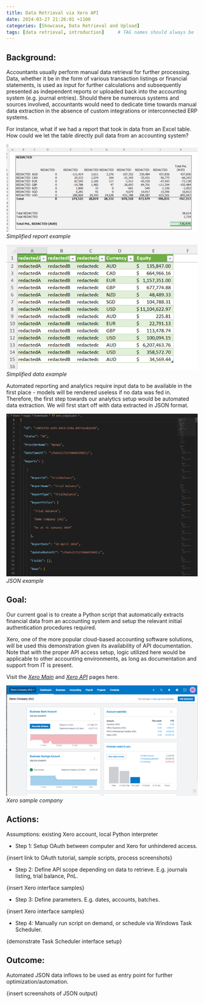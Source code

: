 ```yaml
---
title: Data Retrieval via Xero API
date: 2024-03-27 21:26:01 +1100
categories: [Showcase, Data Retrieval and Upload]
tags: [data retrieval, introduction]     # TAG names should always be lowercase
---
```


## Background:

Accountants usually perform manual data retrieval for further processing. Data, whether it be in the form of various transaction listings or financial statements, is used as input for further calculations and subsequently presented as independent reports or uploaded back into the accounting system (e.g. journal entries). Should there be numerous systems and sources involved, accountants would need to dedicate time towards manual data extraction in the absence of custom integrations or interconnected ERP systems.

For instance, what if we had a report that took in data from an Excel table. How could we let the table directly pull data from an accounting system?

![Sample report](assets/data_retrieval1.png)
*Simplified report example*

![Sample data](assets/data_retrieval2.png)
*Simplified data example*

Automated reporting and analytics require input data to be available in the first place - models will be rendered useless if no data was fed in. Therefore, the first step towards our analytics setup would be automated data extraction. We will first start off with data extracted in JSON format.

![Sample JSON](assets/data_retrieval4.png)
*JSON example*

## Goal:

Our current goal is to create a Python script that automatically extracts financial data from an accounting system and setup the relevant initial authentication procedures required.

Xero, one of the more popular cloud-based accounting software solutions, will be used this demonstration given its availability of API documentation. Note that with the proper API access setup, logic utilized here would be applicable to other accounting environments, as long as documentation and support from IT is present.

Visit the [_Xero Main_](https://www.xero.com/au/) and [_Xero API_](https://developer.xero.com/documentation/api/accounting/overview) pages here.

![Sample Xero](assets/data_retrieval3.png)
*Xero sample company*

## Actions:  

Assumptions: existing Xero account, local Python interpreter  

* Step 1: Setup OAuth between computer and Xero for unhindered access.  

{insert link to OAuth tutorial, sample scripts, process screenshots}  

* Step 2: Define API scope depending on data to retrieve. E.g. journals listing, trial balance, PnL.  

{insert Xero interface samples}  

* Step 3: Define parameters. E.g. dates, accounts, batches.  

{insert Xero interface samples}  

* Step 4: Manually run script on demand, or schedule via Windows Task Scheduler.  

{demonstrate Task Scheduler interface setup}  

## Outcome:  

Automated JSON data inflows to be used as entry point for further optimization/automation.  

{insert screenshots of JSON output}
